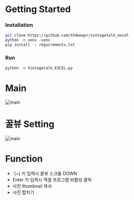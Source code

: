 # Getting Started  

### Installation

```sh
git clone https://github.com/thdwoqor/vintagetalk_excel
python -m venv .venv
pip install -r requirements.txt
```

### Run

```sh
python -m Vintagetalk_EXCEL.py
```

# Main
![main](https://user-images.githubusercontent.com/83541246/190100005-deadda75-e977-4237-af63-775643334a79.png)

# 꿀뷰 Setting
![main](https://user-images.githubusercontent.com/83541246/190103268-922836b9-faf8-4a09-ac96-661a1c992055.png)

# Function

- `(~) 키 입력시 꿀뷰 스크롤 DOWN
- Enter 키 입력시 엑셀 프로그램 비활성 클릭
- 사진 thumbnail 복사
- 사진 합치기

